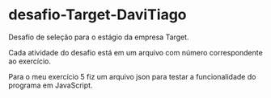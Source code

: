 # desafio-Target-DaviTiago
Desafio de seleção para o estágio da empresa Target.

Cada atividade do desafio está em um arquivo com número correspondente ao exercício.

Para o meu exercício 5 fiz um arquivo json para testar a funcionalidade do programa em JavaScript.